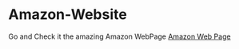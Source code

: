 # Amazon-Website
Go and Check it the amazing Amazon WebPage 
<a href="https://amzonweb.netlify.app">Amazon Web Page</a>
